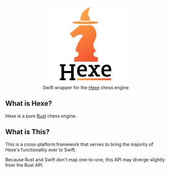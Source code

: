 <p align="center">
    <a href="https://github.com/hexe-rs/Hexe.swift/">
    <img src="https://raw.githubusercontent.com/hexe-rs/Hexe/assets/Icon/Swift/Icon.png" alt="Hexe" width="250">
    </a>
    <br>
    Swift wrapper for the <a href="https://github.com/hexe-rs/Hexe">Hexe</a> chess engine
</p>

## What is Hexe?

Hexe is a pure [Rust] chess engine.

## What is This?

This is a cross-platform framework that serves to bring the majority of Hexe's functionality over to Swift.

Because Rust and Swift don't map one-to-one, this API may diverge slightly from the Rust API.

[Rust]: https://www.rust-lang.org/
